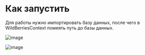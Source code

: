 # Как запустить
Для работы нужно импортировать базу данных, после чего в WildBerriesContext помеять путь до базы данных.


![image](https://github.com/chikiryava/MarketWPF/assets/98350681/92d51d1b-8961-4900-a11d-1ee508b53c12)

![image](https://github.com/chikiryava/MarketWPF/assets/98350681/e71a7211-d32a-4099-91a6-ffe878045554)

